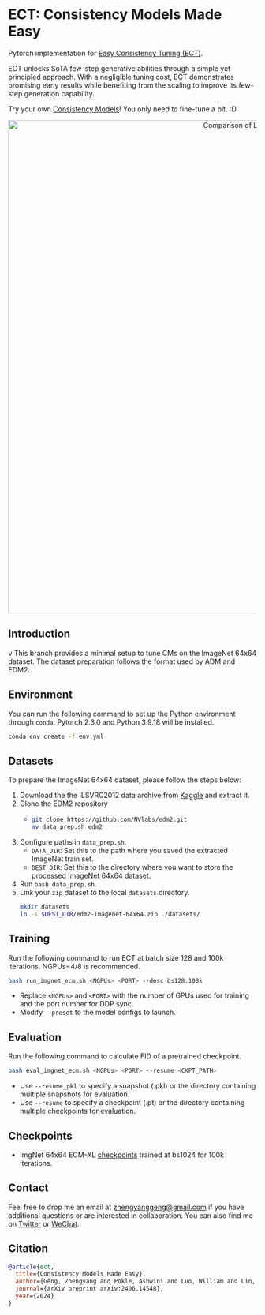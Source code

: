 # ECT: Consistency Models Made Easy

Pytorch implementation for [Easy Consistency Tuning (ECT)](https://www.notion.so/gsunshine/Consistency-Models-Made-Easy-954205c0b4a24c009f78719f43b419cc).

ECT unlocks SoTA few-step generative abilities through a simple yet principled approach. With a negligible tuning cost, ECT demonstrates promising early results while benefiting from the scaling to improve its few-step generation capability.

Try your own [Consistency Models](https://arxiv.org/abs/2303.01469)! You only need to fine-tune a bit. :D

<div align="center">
    <img src="./assets/learning_scheme.jpg" width="1000" alt="Comparison of Learning Schemes">
</div>

## Introduction
v
This branch provides a minimal setup to tune CMs on the ImageNet 64x64 dataset. The dataset preparation follows the format used by ADM and EDM2.

## Environment

You can run the following command to set up the Python environment through `conda`. 
Pytorch 2.3.0 and Python 3.9.18 will be installed.

```bash
conda env create -f env.yml
```

## Datasets

To prepare the ImageNet 64x64 dataset, please follow the steps below: 

1. Download the the ILSVRC2012 data archive from [Kaggle](https://www.kaggle.com/competitions/imagenet-object-localization-challenge/data) and extract it.
2. Clone the EDM2 repository
    -   ```bash
        git clone https://github.com/NVlabs/edm2.git
        mv data_prep.sh edm2
        ```
3. Configure paths in `data_prep.sh`.
    - `DATA_DIR`: Set this to the path where you saved the extracted ImageNet train set.
    - `DEST_DIR`: Set this to the directory where you want to store the processed ImageNet 64x64 dataset.
4. Run `bash data_prep.sh`.
5. Link your `zip` dataset to the local `datasets` directory.
    ```bash
    mkdir datasets
    ln -s $DEST_DIR/edm2-imagenet-64x64.zip ./datasets/
    ```

## Training

Run the following command to run ECT at batch size 128 and 100k iterations. NGPUs=4/8 is recommended. 

```bash
bash run_imgnet_ecm.sh <NGPUs> <PORT> --desc bs128.100k
```

- Replace `<NGPUs>` and `<PORT>` with the number of GPUs used for training and the port number for DDP sync. 
- Modify `--preset` to the model configs to launch.

## Evaluation

Run the following command to calculate FID of a pretrained checkpoint. 

```bash
bash eval_imgnet_ecm.sh <NGPUs> <PORT> --resume <CKPT_PATH> 
```

- Use `--resume_pkl` to specify a snapshot (.pkl) or the directory containing multiple snapshots for evaluation.
- Use `--resume` to specify a checkpoint (.pt) or the directory containing multiple checkpoints for evaluation.

## Checkpoints

- ImgNet 64x64 ECM-XL [checkpoints](https://drive.google.com/drive/folders/137l1CdsC25Ez7CCIfN4XuqrNmYbOscWD?usp=sharing) trained at bs1024 for 100k iterations.

## Contact

Feel free to drop me an email at zhengyanggeng@gmail.com if you have additional questions or are interested in collaboration. You can also find me on [Twitter](https://twitter.com/ZhengyangGeng) or [WeChat](https://github.com/Gsunshine/Enjoy-Hamburger/blob/main/assets/WeChat.jpg).

## Citation

```bibtex
@article{ect,
  title={Consistency Models Made Easy},
  author={Geng, Zhengyang and Pokle, Ashwini and Luo, William and Lin, Justin and Kolter, J Zico},
  journal={arXiv preprint arXiv:2406.14548},
  year={2024}
}
```
